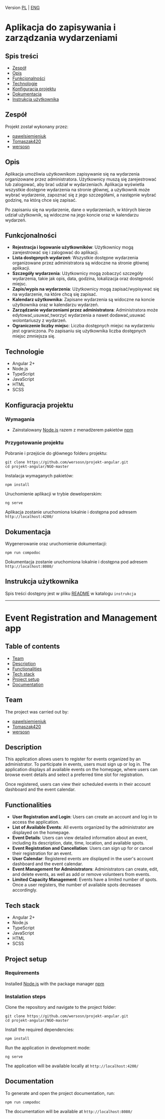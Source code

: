 Version [PL](#aplikacja-do-zapisywania-i-zarządzania-wydarzeniami) | [ENG](#event-registration-and-management-app)
# Aplikacja do zapisywania i zarządzania wydarzeniami
## Spis treści
- [Zespół](#zespół)
- [Opis](#opis)
- [Funkcjonalności](#funkcjonalności)
- [Technologie](#technologie)
- [Konfiguracja projektu](#konfiguracja-projektu)
- [Dokumentacja](#dokumentacja)
- [Instrukcja użytkownika](#instrukcja-użytkownika)

## Zespół
Projekt został wykonany przez:
- [pawelsiemieniuk](https://github.com/pawelsiemieniuk)
- [Tomaszak420](https://github.com/Tomaszak420)
- [wersosn](https://github.com/wersosn)

## Opis
Aplikacja umożliwia użytkownikom zapisywanie się na wydarzenia organizowane przez administratora. Użytkownicy muszą się zarejestrować lub zalogować, aby brać udział w wydarzeniach. Aplikacja wyświetla wszystkie dostępne wydarzenia na stronie głównej, a użytkownik może wybrać wydarzenie, zapoznać się z jego szczegółami, a następnie wybrać godzinę, na którą chce się zapisać.

Po zapisaniu się na wydarzenie, dane o wydarzeniach, w których bierze udział użytkownik, są widoczne na jego koncie oraz w kalendarzu wydarzeń.

## Funkcjonalności
- **Rejestracja i logowanie użytkowników**: Użytkownicy mogą zarejestrować się i zalogować do aplikacji.
- **Lista dostępnych wydarzeń**: Wszystkie dostępne wydarzenia organizowane przez administratora są widoczne na stronie głównej aplikacji.
- **Szczegóły wydarzenia**: Użytkownicy mogą zobaczyć szczegóły wydarzenia, takie jak opis, data, godzina, lokalizacja oraz dostępność miejsc.
- **Zapis/wypis na wydarzenia**: Użytkownicy mogą zapisać/wypisywać się na wydarzenie, na które chcą się zapisać.
- **Kalendarz użytkownika**: Zapisane wydarzenia są widoczne na koncie użytkownika oraz w kalendarzu wydarzeń.
- **Zarządzanie wydarzeniami przez administratora**: Administratora może edytować,usuwać,tworzyć wydarzenia a nawet dodawać,usuwać wolontariuszy z wydarzeń.
- **Ograniczenie liczby miejsc**: Liczba dostępnych miejsc na wydarzeniu jest ograniczona. Po zapisaniu się użytkownika liczba dostępnych miejsc zmniejsza się.

## Technologie
- Angular 2+
- Node.js
- TypeScript
- JavaScript
- HTML
- SCSS

## Konfiguracja projektu

### Wymagania
 * Zainstalowany [Node.js](https://nodejs.org/) razem z menadżerem pakietów [npm](https://www.npmjs.com/get-npm)

### Przygotowanie projektu
Pobranie i przejście do głównego folderu projektu:
```
git clone https://github.com/wersosn/projekt-angular.git 
cd projekt-angular/NGO-master
```
Instalacja wymaganych pakietów:
```
npm install
```
Uruchomienie aplikacji w trybie deweloperskim:
```
ng serve
```
Aplikacja zostanie uruchomiona lokalnie i dostępna pod adresem `http://localhost:4200/`

## Dokumentacja

Wygenerowanie oraz uruchomienie dokumentacji:
```
npm run compodoc
```
Dokumentacja zostanie uruchomiona lokalnie i dostępna pod adresem `http://localhost:8080/`

## Instrukcja użytkownika
Spis treści dostępny jest w pliku [README]([instrukcja/README.md](https://github.com/wersosn/projekt-angular/tree/master/NGO-master/instrukcja)) w katalogu `instrukcja`

---
# Event Registration and Management app
## Table of contents
- [Team](#team)
- [Description](#description)
- [Functionalities](#functionalities)
- [Tech stack](#tech-stack)
- [Project setup](#project-setup)
- [Documentation](#documentation)

## Team
The project was carried out by:
- [pawelsiemieniuk](https://github.com/pawelsiemieniuk)
- [Tomaszak420](https://github.com/Tomaszak420)
- [wersosn](https://github.com/wersosn)
  
## Description
This application allows users to register for events organized by an administrator. To participate in events, users must sign up or log in. The application displays all available events on the homepage, where users can browse event details and select a preferred time slot for registration. 

Once registered, users can view their scheduled events in their account dashboard and the event calendar.

## Functionalities
- **User Registration and Login**: Users can create an account and log in to access the application.
- **List of Available Events**: All events organized by the administrator are displayed on the homepage.
- **Event Details**: Users can view detailed information about an event, including its description, date, time, location, and available spots.
- **Event Registration and Cancellation**: Users can sign up for or cancel their registration for an event.
- **User Calendar**: Registered events are displayed in the user's account dashboard and the event calendar.
- **Event Management for Administrators**: Administrators can create, edit, and delete events, as well as add or remove volunteers from events.
- **Limited Capacity Management**: Events have a limited number of spots. Once a user registers, the number of available spots decreases accordingly.

## Tech stack
- Angular 2+
- Node.js
- TypeScript
- JavaScript
- HTML
- SCSS

## Project setup
### Requirements
Installed [Node.js](https://nodejs.org/) with the package manager [npm](https://www.npmjs.com/get-npm)

### Instalation steps
Clone the repository and navigate to the project folder:
```
git clone https://github.com/wersosn/projekt-angular.git 
cd projekt-angular/NGO-master
```
Install the required dependencies:
```
npm install
```
Run the application in development mode:
```
ng serve
```
The application will be available locally at `http://localhost:4200/`

## Documentation
To generate and open the project documentation, run:
```
npm run compodoc
```
The documentation will be available at `http://localhost:8080/`
